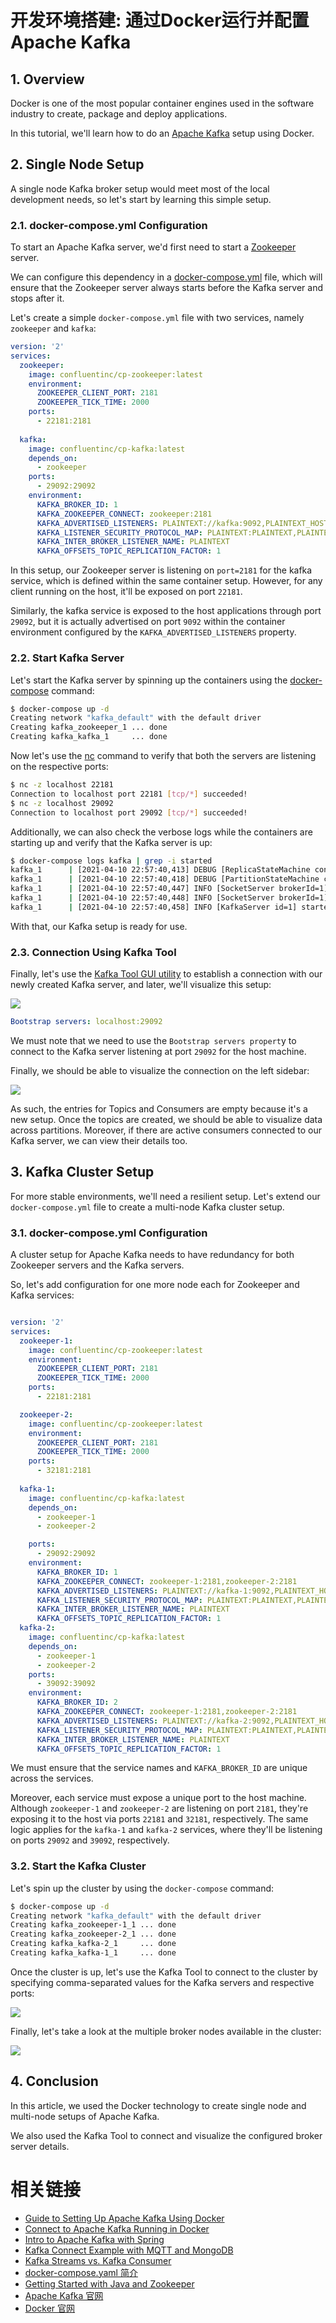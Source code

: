 # 开发环境搭建: 通过Docker运行并配置Apache Kafka

## 1. Overview

Docker is one of the most popular container engines used in the software industry to create, package and deploy applications.

In this tutorial, we'll learn how to do an [Apache Kafka](https://kafka.apache.org/) setup using Docker.


## 2. Single Node Setup

A single node Kafka broker setup would meet most of the local development needs, so let's start by learning this simple setup.

### 2.1. docker-compose.yml Configuration

To start an Apache Kafka server, we'd first need to start a [Zookeeper](https://www.baeldung.com/java-zookeeper#overview) server.

We can configure this dependency in a [docker-compose.yml](https://www.baeldung.com/docker-compose) file, which will ensure that the Zookeeper server always starts before the Kafka server and stops after it.

Let's create a simple `docker-compose.yml` file with two services, namely `zookeeper` and `kafka`:

```yml
version: '2'
services:
  zookeeper:
    image: confluentinc/cp-zookeeper:latest
    environment:
      ZOOKEEPER_CLIENT_PORT: 2181
      ZOOKEEPER_TICK_TIME: 2000
    ports:
      - 22181:2181
  
  kafka:
    image: confluentinc/cp-kafka:latest
    depends_on:
      - zookeeper
    ports:
      - 29092:29092
    environment:
      KAFKA_BROKER_ID: 1
      KAFKA_ZOOKEEPER_CONNECT: zookeeper:2181
      KAFKA_ADVERTISED_LISTENERS: PLAINTEXT://kafka:9092,PLAINTEXT_HOST://localhost:29092
      KAFKA_LISTENER_SECURITY_PROTOCOL_MAP: PLAINTEXT:PLAINTEXT,PLAINTEXT_HOST:PLAINTEXT
      KAFKA_INTER_BROKER_LISTENER_NAME: PLAINTEXT
      KAFKA_OFFSETS_TOPIC_REPLICATION_FACTOR: 1

```

In this setup, our Zookeeper server is listening on `port=2181` for the kafka service, which is defined within the same container setup. However, for any client running on the host, it'll be exposed on port `22181`.

Similarly, the kafka service is exposed to the host applications through port `29092`, but it is actually advertised on port `9092` within the container environment configured by the `KAFKA_ADVERTISED_LISTENERS` property.


### 2.2. Start Kafka Server

Let's start the Kafka server by spinning up the containers using the [docker-compose](https://docs.docker.com/compose/reference/) command:

```sh
$ docker-compose up -d
Creating network "kafka_default" with the default driver
Creating kafka_zookeeper_1 ... done
Creating kafka_kafka_1     ... done
```

Now let's use the [nc](https://www.baeldung.com/linux/netcat-command#scanning-for-open-ports-using-netcat) command to verify that both the servers are listening on the respective ports:

```sh
$ nc -z localhost 22181
Connection to localhost port 22181 [tcp/*] succeeded!
$ nc -z localhost 29092
Connection to localhost port 29092 [tcp/*] succeeded!
```


Additionally, we can also check the verbose logs while the containers are starting up and verify that the Kafka server is up:


```sh
$ docker-compose logs kafka | grep -i started
kafka_1      | [2021-04-10 22:57:40,413] DEBUG [ReplicaStateMachine controllerId=1] Started replica state machine with initial state -> HashMap() (kafka.controller.ZkReplicaStateMachine)
kafka_1      | [2021-04-10 22:57:40,418] DEBUG [PartitionStateMachine controllerId=1] Started partition state machine with initial state -> HashMap() (kafka.controller.ZkPartitionStateMachine)
kafka_1      | [2021-04-10 22:57:40,447] INFO [SocketServer brokerId=1] Started data-plane acceptor and processor(s) for endpoint : ListenerName(PLAINTEXT) (kafka.network.SocketServer)
kafka_1      | [2021-04-10 22:57:40,448] INFO [SocketServer brokerId=1] Started socket server acceptors and processors (kafka.network.SocketServer)
kafka_1      | [2021-04-10 22:57:40,458] INFO [KafkaServer id=1] started (kafka.server.KafkaServer)
```

With that, our Kafka setup is ready for use.

### 2.3. Connection Using Kafka Tool

Finally, let's use the [Kafka Tool GUI utility](https://kafkatool.com/download.html) to establish a connection with our newly created Kafka server, and later, we'll visualize this setup:

![](https://www.baeldung.com/wp-content/uploads/2021/04/Screenshot-2021-04-11-at-4.51.32-AM.png)

```yml
Bootstrap servers: localhost:29092
```

We must note that we need to use the `Bootstrap servers propert`y to connect to the Kafka server listening at port `29092` for the host machine.

Finally, we should be able to visualize the connection on the left sidebar:

![](https://www.baeldung.com/wp-content/uploads/2021/04/Screenshot-2021-04-11-at-5.46.48-AM.png)

As such, the entries for Topics and Consumers are empty because it's a new setup. Once the topics are created, we should be able to visualize data across partitions. Moreover, if there are active consumers connected to our Kafka server, we can view their details too.

## 3. Kafka Cluster Setup

For more stable environments, we'll need a resilient setup. Let's extend our `docker-compose.yml` file to create a multi-node Kafka cluster setup.

### 3.1. docker-compose.yml Configuration

A cluster setup for Apache Kafka needs to have redundancy for both Zookeeper servers and the Kafka servers.

So, let's add configuration for one more node each for Zookeeper and Kafka services:


```yml

version: '2'
services:
  zookeeper-1:
    image: confluentinc/cp-zookeeper:latest
    environment:
      ZOOKEEPER_CLIENT_PORT: 2181
      ZOOKEEPER_TICK_TIME: 2000
    ports:
      - 22181:2181

  zookeeper-2:
    image: confluentinc/cp-zookeeper:latest
    environment:
      ZOOKEEPER_CLIENT_PORT: 2181
      ZOOKEEPER_TICK_TIME: 2000
    ports:
      - 32181:2181
  
  kafka-1:
    image: confluentinc/cp-kafka:latest
    depends_on:
      - zookeeper-1
      - zookeeper-2

    ports:
      - 29092:29092
    environment:
      KAFKA_BROKER_ID: 1
      KAFKA_ZOOKEEPER_CONNECT: zookeeper-1:2181,zookeeper-2:2181
      KAFKA_ADVERTISED_LISTENERS: PLAINTEXT://kafka-1:9092,PLAINTEXT_HOST://localhost:29092
      KAFKA_LISTENER_SECURITY_PROTOCOL_MAP: PLAINTEXT:PLAINTEXT,PLAINTEXT_HOST:PLAINTEXT
      KAFKA_INTER_BROKER_LISTENER_NAME: PLAINTEXT
      KAFKA_OFFSETS_TOPIC_REPLICATION_FACTOR: 1
  kafka-2:
    image: confluentinc/cp-kafka:latest
    depends_on:
      - zookeeper-1
      - zookeeper-2
    ports:
      - 39092:39092
    environment:
      KAFKA_BROKER_ID: 2
      KAFKA_ZOOKEEPER_CONNECT: zookeeper-1:2181,zookeeper-2:2181
      KAFKA_ADVERTISED_LISTENERS: PLAINTEXT://kafka-2:9092,PLAINTEXT_HOST://localhost:39092
      KAFKA_LISTENER_SECURITY_PROTOCOL_MAP: PLAINTEXT:PLAINTEXT,PLAINTEXT_HOST:PLAINTEXT
      KAFKA_INTER_BROKER_LISTENER_NAME: PLAINTEXT
      KAFKA_OFFSETS_TOPIC_REPLICATION_FACTOR: 1

```

We must ensure that the service names and `KAFKA_BROKER_ID` are unique across the services.

Moreover, each service must expose a unique port to the host machine. Although `zookeeper-1` and `zookeeper-2` are listening on port `2181`, they're exposing it to the host via ports `22181` and `32181`, respectively. The same logic applies for the `kafka-1` and `kafka-2` services, where they'll be listening on ports `29092` and `39092`, respectively.

### 3.2. Start the Kafka Cluster

Let's spin up the cluster by using the `docker-compose` command:

```sh
$ docker-compose up -d
Creating network "kafka_default" with the default driver
Creating kafka_zookeeper-1_1 ... done
Creating kafka_zookeeper-2_1 ... done
Creating kafka_kafka-2_1     ... done
Creating kafka_kafka-1_1     ... done
```

Once the cluster is up, let's use the Kafka Tool to connect to the cluster by specifying comma-separated values for the Kafka servers and respective ports:

![](https://www.baeldung.com/wp-content/uploads/2021/04/Screenshot-2021-04-11-at-5.29.01-AM.png)


Finally, let's take a look at the multiple broker nodes available in the cluster:


![](https://www.baeldung.com/wp-content/uploads/2021/04/Screenshot-2021-04-11-at-5.30.10-AM.png)

## 4. Conclusion

In this article, we used the Docker technology to create single node and multi-node setups of Apache Kafka.

We also used the Kafka Tool to connect and visualize the configured broker server details.



# 相关链接


- [Guide to Setting Up Apache Kafka Using Docker](https://www.baeldung.com/ops/kafka-docker-setup)
- [Connect to Apache Kafka Running in Docker](https://www.baeldung.com/kafka-docker-connection)
- [Intro to Apache Kafka with Spring](https://www.baeldung.com/spring-kafka)
- [Kafka Connect Example with MQTT and MongoDB](https://www.baeldung.com/kafka-connect-mqtt-mongodb)
- [Kafka Streams vs. Kafka Consumer](https://www.baeldung.com/java-kafka-streams-vs-kafka-consumer)
- [docker-compose.yaml 简介](https://www.baeldung.com/ops/docker-compose)
- [Getting Started with Java and Zookeeper](https://www.baeldung.com/java-zookeeper#overview)
- [Apache Kafka 官网](https://kafka.apache.org/)
- [Docker 官网](https://www.docker.com/)
